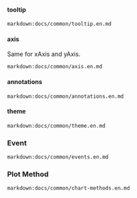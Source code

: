 #### tooltip

`markdown:docs/common/tooltip.en.md`

#### axis

Same for xAxis and yAxis.

`markdown:docs/common/axis.en.md`

#### annotations

`markdown:docs/common/annotations.en.md`

#### theme

`markdown:docs/common/theme.en.md`

### Event

`markdown:docs/common/events.en.md`

### Plot Method

`markdown:docs/common/chart-methods.en.md`
